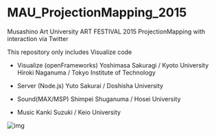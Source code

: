 # MAU_ProjectionMapping_2015
Musashino Art University ART FESTIVAL 2015 ProjectionMapping with interaction via Twitter

This repository only includes Visualize code

- Visualize (openFrameworks)
Yoshimasa Sakuragi / Kyoto University
Hiroki Naganuma / Tokyo Institute of Technology 

- Server (Node.js)
Yuto Sakurai / Doshisha University

- Sound(MAX/MSP)
Shimpei Shuganuma / Hosei University

- Music 
Kanki Suzuki / Keio University

![img](https://d2v9k5u4v94ulw.cloudfront.net/assets/images/239780/original/84a1dd15-b7a5-4c37-a6c3-eb5c347d80f6.jpeg?1449884796)

